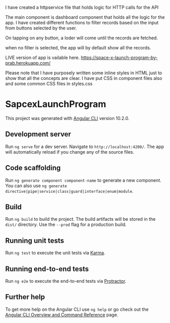 I have created a httpservice file that holds logic for HTTP calls for the API

The main component is dashboard component that holds all the logic for the app. I have created different functions to filter records based on the input from buttons selected by the user.

On tapping on any button, a loder will come until the records are fetched.

when no filter is selected, the app will by default show all the records.

LIVE version of app is vailable here. https://space-x-launch-program-by-prab.herokuapp.com/

Please note that I have purposely written some inline styles in HTML just to show that all the concepts are clear. I have put CSS in component files also and some common CSS files in styles.css

# SapcexLaunchProgram

This project was generated with [Angular CLI](https://github.com/angular/angular-cli) version 10.2.0.

## Development server

Run `ng serve` for a dev server. Navigate to `http://localhost:4200/`. The app will automatically reload if you change any of the source files.

## Code scaffolding

Run `ng generate component component-name` to generate a new component. You can also use `ng generate directive|pipe|service|class|guard|interface|enum|module`.

## Build

Run `ng build` to build the project. The build artifacts will be stored in the `dist/` directory. Use the `--prod` flag for a production build.

## Running unit tests

Run `ng test` to execute the unit tests via [Karma](https://karma-runner.github.io).

## Running end-to-end tests

Run `ng e2e` to execute the end-to-end tests via [Protractor](http://www.protractortest.org/).

## Further help

To get more help on the Angular CLI use `ng help` or go check out the [Angular CLI Overview and Command Reference](https://angular.io/cli) page.
